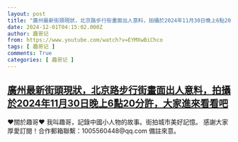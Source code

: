 ```yaml
---
layout: post
title: "廣州最新街頭現狀，北京路步行街畫面出人意料，拍攝於2024年11月30日晚上6點20分許，大家進來看看吧"
date: 2024-12-01T04:15:02.000Z
author: 趣哥记
from: https://www.youtube.com/watch?v=EYMXwBiChco
tags: [ 趣哥记 ]
comments: True
categories: [ 趣哥记 ]
---
```

<!--1733026502000-->
[廣州最新街頭現狀，北京路步行街畫面出人意料，拍攝於2024年11月30日晚上6點20分許，大家進來看看吧](https://www.youtube.com/watch?v=EYMXwBiChco)
------

<div>
♥關於趣哥♥  我叫趣哥，記錄中國小人物的故事。街拍城市美好記憶。  感謝大家厚愛訂閱！合作郵箱聯繫：1005560448@qq.com 備註來意。
</div>
